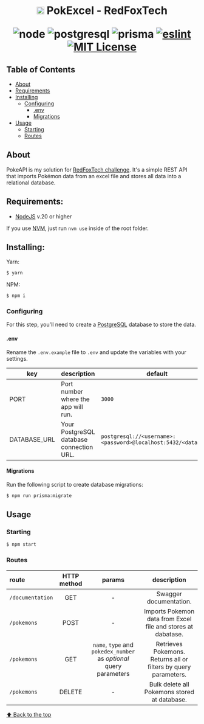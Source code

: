 <h1 align="center"> <img width="20" src="https://i.imgur.com/s4HWsSy.png" alt="Node.js logo"> PokExcel - RedFoxTech

![node](https://img.shields.io/static/v1?label=node&message=20.18.0&color=2d3748&logo=node.js&style=flat-square)
![postgresql](https://img.shields.io/static/v1?label=postgresql&message=14.15&color=2d3748&logo=postgresql&style=flat-square)
![prisma](https://img.shields.io/static/v1?label=prisma&message=6.1.0&color=2d3748&logo=prisma&style=flat-square)
[![eslint](https://img.shields.io/badge/eslint-9.17.0-4b32c3?style=flat-square&logo=eslint)](https://eslint.org/)
[![MIT License](https://img.shields.io/badge/license-MIT-green?style=flat-square)](https://github.com/laporeon/backend-test-redfoxtech/blob/main/LICENSE.md)

</h1>

## Table of Contents

- [About](#about)
- [Requirements](#requirements)
- [Installing](#installing)
  - [Configuring](#configuring)
    - [.env](#env)
    - [Migrations](#migrations)
- [Usage](#usage)
  - [Starting](#starting)
  - [Routes](#routes)

## About

PokeAPI is my solution for [RedFoxTech challenge](https://github.com/RedFoxTech/vaga-backend-teste). It's a simple REST API that imports Pokémon data from an excel file and stores all data into a relational database.

## Requirements:

- [NodeJS](https://nodejs.org/en) v.20 or higher

If you use [NVM](https://github.com/nvm-sh/nvm), just run `nvm use` inside of the root folder.

## **Installing:**

Yarn:

```bash
$ yarn
```

NPM:

```bash
$ npm i
```

### **Configuring**

For this step, you'll need to create a [PostgreSQL](https://www.postgresql.org/) database to store the data.

#### **.env**

Rename the `.env.example` file to `.env` and update the variables with your settings.

| key          | description                              | default                                                        |
| ------------ | ---------------------------------------- | -------------------------------------------------------------- |
| PORT         | Port number where the app will run.      | `3000`                                                         |
| DATABASE_URL | Your PostgreSQL database connection URL. | `postgresql://<username>:<password>@localhost:5432/<database>` |

#### **Migrations**

Run the following script to create database migrations:

```bash
$ npm run prisma:migrate
```

## Usage

### **Starting**

```bash
$ npm start
```

### **Routes**

| route            | HTTP method |                               params                               |                           description                           |
| :--------------- | :---------: | :----------------------------------------------------------------: | :-------------------------------------------------------------: |
| `/documentation` |     GET     |                                 -                                  |                     Swagger documentation.                      |
| `/pokemons`      |    POST     |                                 -                                  |  Imports Pokemon data from Excel file and stores at dabatase.   |
| `/pokemons`      |     GET     | `name`, `type` and `pokedex_number` as _optional_ query parameters | Retrieves Pokemons. Returns all or filters by query parameters. |
| `/pokemons`      |   DELETE    |                                 -                                  |          Bulk delete all Pokemons stored at database.           |

[⬆ Back to the top](#--weatherish)
